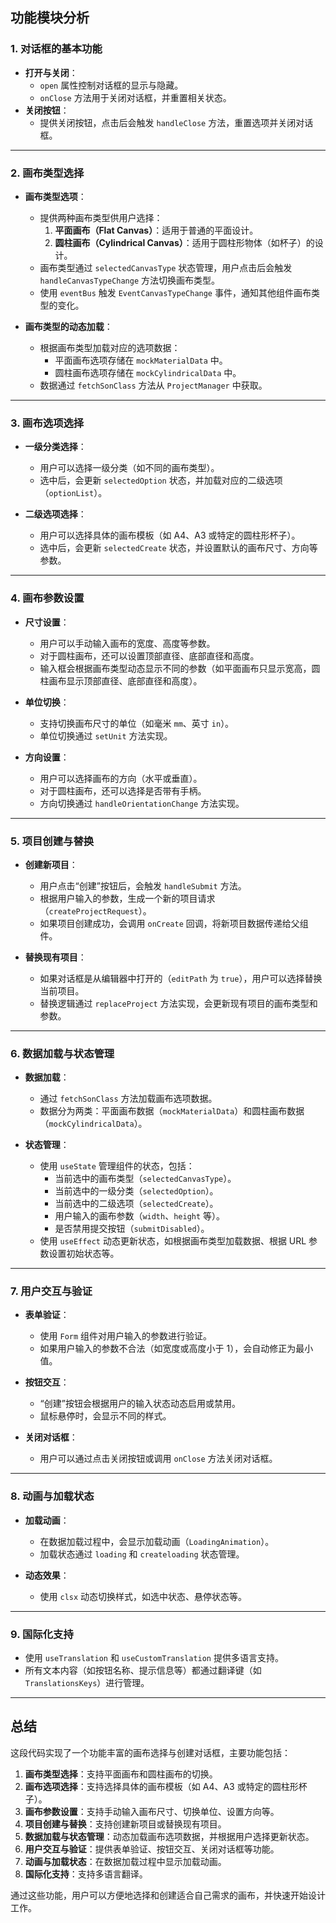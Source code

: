 

## **功能模块分析**

### **1. 对话框的基本功能**
- **打开与关闭**：
  - `open` 属性控制对话框的显示与隐藏。
  - `onClose` 方法用于关闭对话框，并重置相关状态。
- **关闭按钮**：
  - 提供关闭按钮，点击后会触发 `handleClose` 方法，重置选项并关闭对话框。

---

### **2. 画布类型选择**
- **画布类型选项**：
  - 提供两种画布类型供用户选择：
    1. **平面画布（Flat Canvas）**：适用于普通的平面设计。
    2. **圆柱画布（Cylindrical Canvas）**：适用于圆柱形物体（如杯子）的设计。
  - 画布类型通过 `selectedCanvasType` 状态管理，用户点击后会触发 `handleCanvasTypeChange` 方法切换画布类型。
  - 使用 `eventBus` 触发 `EventCanvasTypeChange` 事件，通知其他组件画布类型的变化。

- **画布类型的动态加载**：
  - 根据画布类型加载对应的选项数据：
    - 平面画布选项存储在 `mockMaterialData` 中。
    - 圆柱画布选项存储在 `mockCylindricalData` 中。
  - 数据通过 `fetchSonClass` 方法从 `ProjectManager` 中获取。

---

### **3. 画布选项选择**
- **一级分类选择**：
  - 用户可以选择一级分类（如不同的画布类型）。
  - 选中后，会更新 `selectedOption` 状态，并加载对应的二级选项（`optionList`）。

- **二级选项选择**：
  - 用户可以选择具体的画布模板（如 A4、A3 或特定的圆柱形杯子）。
  - 选中后，会更新 `selectedCreate` 状态，并设置默认的画布尺寸、方向等参数。

---

### **4. 画布参数设置**
- **尺寸设置**：
  - 用户可以手动输入画布的宽度、高度等参数。
  - 对于圆柱画布，还可以设置顶部直径、底部直径和高度。
  - 输入框会根据画布类型动态显示不同的参数（如平面画布只显示宽高，圆柱画布显示顶部直径、底部直径和高度）。

- **单位切换**：
  - 支持切换画布尺寸的单位（如毫米 `mm`、英寸 `in`）。
  - 单位切换通过 `setUnit` 方法实现。

- **方向设置**：
  - 用户可以选择画布的方向（水平或垂直）。
  - 对于圆柱画布，还可以选择是否带有手柄。
  - 方向切换通过 `handleOrientationChange` 方法实现。

---

### **5. 项目创建与替换**
- **创建新项目**：
  - 用户点击“创建”按钮后，会触发 `handleSubmit` 方法。
  - 根据用户输入的参数，生成一个新的项目请求（`createProjectRequest`）。
  - 如果项目创建成功，会调用 `onCreate` 回调，将新项目数据传递给父组件。

- **替换现有项目**：
  - 如果对话框是从编辑器中打开的（`editPath` 为 `true`），用户可以选择替换当前项目。
  - 替换逻辑通过 `replaceProject` 方法实现，会更新现有项目的画布类型和参数。

---

### **6. 数据加载与状态管理**
- **数据加载**：
  - 通过 `fetchSonClass` 方法加载画布选项数据。
  - 数据分为两类：平面画布数据（`mockMaterialData`）和圆柱画布数据（`mockCylindricalData`）。

- **状态管理**：
  - 使用 `useState` 管理组件的状态，包括：
    - 当前选中的画布类型（`selectedCanvasType`）。
    - 当前选中的一级分类（`selectedOption`）。
    - 当前选中的二级选项（`selectedCreate`）。
    - 用户输入的画布参数（`width`、`height` 等）。
    - 是否禁用提交按钮（`submitDisabled`）。
  - 使用 `useEffect` 动态更新状态，如根据画布类型加载数据、根据 URL 参数设置初始状态等。

---

### **7. 用户交互与验证**
- **表单验证**：
  - 使用 `Form` 组件对用户输入的参数进行验证。
  - 如果用户输入的参数不合法（如宽度或高度小于 1），会自动修正为最小值。

- **按钮交互**：
  - “创建”按钮会根据用户的输入状态动态启用或禁用。
  - 鼠标悬停时，会显示不同的样式。

- **关闭对话框**：
  - 用户可以通过点击关闭按钮或调用 `onClose` 方法关闭对话框。

---

### **8. 动画与加载状态**
- **加载动画**：
  - 在数据加载过程中，会显示加载动画（`LoadingAnimation`）。
  - 加载状态通过 `loading` 和 `createloading` 状态管理。

- **动态效果**：
  - 使用 `clsx` 动态切换样式，如选中状态、悬停状态等。

---

### **9. 国际化支持**
- 使用 `useTranslation` 和 `useCustomTranslation` 提供多语言支持。
- 所有文本内容（如按钮名称、提示信息等）都通过翻译键（如 `TranslationsKeys`）进行管理。

---

## **总结**
这段代码实现了一个功能丰富的画布选择与创建对话框，主要功能包括：

1. **画布类型选择**：支持平面画布和圆柱画布的切换。
2. **画布选项选择**：支持选择具体的画布模板（如 A4、A3 或特定的圆柱形杯子）。
3. **画布参数设置**：支持手动输入画布尺寸、切换单位、设置方向等。
4. **项目创建与替换**：支持创建新项目或替换现有项目。
5. **数据加载与状态管理**：动态加载画布选项数据，并根据用户选择更新状态。
6. **用户交互与验证**：提供表单验证、按钮交互、关闭对话框等功能。
7. **动画与加载状态**：在数据加载过程中显示加载动画。
8. **国际化支持**：支持多语言翻译。

通过这些功能，用户可以方便地选择和创建适合自己需求的画布，并快速开始设计工作。
